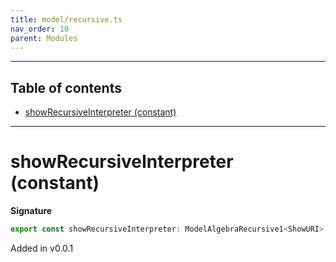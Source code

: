 ```yaml
---
title: model/recursive.ts
nav_order: 10
parent: Modules
---
```


---

<h2 class="text-delta">Table of contents</h2>

- [showRecursiveInterpreter (constant)](#showrecursiveinterpreter-constant)

---

# showRecursiveInterpreter (constant)

**Signature**

```ts
export const showRecursiveInterpreter: ModelAlgebraRecursive1<ShowURI> = ...
```

Added in v0.0.1
